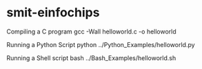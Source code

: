 # smit-einfochips 

Compiling a C program
gcc -Wall helloworld.c -o helloworld

Running a Python Script
python ../Python_Examples/helloworld.py

Running a Shell script
bash ../Bash_Examples/helloworld.sh

